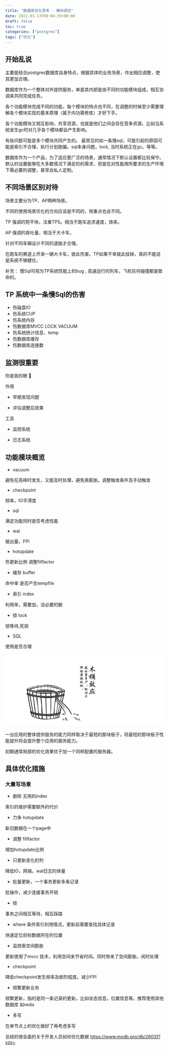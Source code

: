 ```yaml
---
title: "数据库优化思考 - 模块调优"
date: 2021-01-13T09:04:35+08:00
draft: false
toc: true 
categories: ["postgres"]
tags: ["优化"]
---
```


## 开始乱说

主要是结合postgres数据库自身特点，根据具体的业务场景，作出相应调整，使其更加合理。

数据库作为一个整体对外提供服务，单是其内部是由不同的功能模块组成，相互协调来共同完成任务。

各个功能模块完成不同的功能，每个模块的特点也不同，在调整的时候至少需要理解各个模块实现的基本原理（属于内功需修炼）才好下手。

各个功能模块又相互影响，共享资源，也就是他们之间会存在竞争资源。比如当系统发生gc时对几乎各个模块都会产生影响。

有些问题可能是多个模块共同产生的。 最常见的如一条慢sql，可能引起的原因可能是索引不合理，执行计划跑偏，sql本身问题，lock, 当时系统正在gc。等等。

数据库作为一个产品，为了适应更广泛的场景，通常情况下默认设置都比较保守。默认的设置能够在大多数情况下满足的的需求，但是在对性能用所要求的生产环境下需必要的调整，甚至会私人定制。

## 不同场景区别对待

场景主要分为TP、AP两种场景。

不同的使用场景优化的方向应该是不同的，侧重点也会不同。

TP 强调的短平快，注重TPS。相当于跑车追求速度，效率。

AP 强调的吞吐量，相当于大卡车。

针对不同车辆设计不同的道路才合理。

在跑车的赛道上开来一辆大卡车，彼此伤害。TP如果不幸就此挂掉，真的不能说是系统不够健壮。

补充： 慢Sql可视为TP系统性能上的bug , 高速运行的列车，飞机任何碰撞都是致命的。

## TP 系统中一条慢Sql的伤害

- 伤磁盘IO
- 伤系统CUP
- 伤系统内存
- 伤数据库MVCC LOCK VACUUM
- 伤系统统计信息、temp
- 伤数据库缓存
- 伤数据库连接数

## 监测很重要

你是我的眼 👀

作用

- 早期发现问题

- 评估调整后效果

工具

- 监控系统

- 日志系统


## 功能模块概览 

- vacuum

避免在高峰时发生，又能及时处理，避免表膨胀。调整触发条件及手动触发

- checkpoint

频率，IO平滑度

- sql

满足功能同时是否考虑性能

- wal

输出量，FPI

- hotupdate 

热更新比例 调整fillfactor

- 缓存 buffer 

命中率 是否产生tempfile

- 索引 index

利用率，需要加，没必要的删

- 锁 lock

锁等待,死锁

- SQL

使用是否合理

![木桶效应](/images/bucket.png)


一台应用的整体提供服务的能力同样取决于最短的那块板子，将最短的那块板子性能提升将会提升整个应用的服务能力。

初期通常局部的优化效果优于加一个同样配置的服务器。

## 具体优化措施

###  大量写场景

- 删除 无用的index

索引的维护需要额外的代价

- 力争 hotupdate 

新旧数据在一个page中

- 调整 fillfactor

增加hotupdate比例

- 只更新变化的列

降低IO，网络，wal日志的体量

- 批量更新，一个事务更新多条记录

批操作，减少连接事务开销

- 锁

事务之间相互等待，相互踩踏

- where 条件索引利用情况，更新前需要查找具体记录

快速定位目标数据所在的位置

- 监控表空间膨胀

更新使用了mvcc 技术，利用空间来节省时间。同时带来了空间膨胀。闲时处理

- checkpoint

降低checkpoint发生频率及剧烈程度。减少FPI

- 频繁更新业务

频繁更新，指的是同一条记录的更新。比如状态信息。位置信息等。推荐使用其他数据库 如redis

- 多写

在单节点上的优化做好了再考虑多写

总结的很全面的关于开发人员如何优化数据
https://www.modb.pro/db/26031?xzs=
